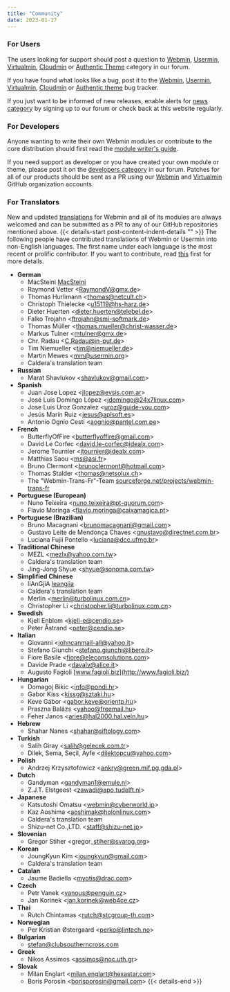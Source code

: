 ```yaml
---
title: "Community"
date: 2023-01-17
---
```

### For Users

The users looking for support should post a question to [Webmin](https://forum.virtualmin.com/c/webmin/12), [Usermin](https://forum.virtualmin.com/c/usermin/10), [Virtualmin](https://forum.virtualmin.com/c/virtualmin/11), [Cloudmin](https://forum.virtualmin.com/c/cloudmin/7) or [Authentic Theme](https://forum.virtualmin.com/c/authentic-theme/19) category in our forum.

If you have found what looks like a bug, post it to the [Webmin](https://github.com/webmin/webmin/issues), [Usermin](https://github.com/webmin/usermin/issues), [Virtualmin](https://github.com/virtualmin/virtualmin-gpl/issues), [Cloudmin](https://github.com/virtualmin/cloudmin-gpl/issues) or [Authentic theme](https://github.com/webmin/authentic-theme/issues) bug tracker.

If you just want to be informed of new releases, enable alerts for [news category](https://forum.virtualmin.com/c/news/5) by signing up to our forum or check back at this website regularly.

### For Developers

Anyone wanting to write their own Webmin modules or contribute to the core distribution should first read the [module writer's guide](http://doxfer.webmin.com/Webmin/Module_Development).

If you need support as developer or you have created your own module or theme, please post it on the [developers category](https://forum.virtualmin.com/c/developers/16) in our forum. Patches for all of our products should be sent as a PR using our [Webmin](https://github.com/webmin) and [Virtualmin](https://github.com/virtualmin) GitHub organization accounts.

### For Translators

New and updated [translations](/about/#supported-languages) for Webmin and all of its modules are always welcomed and can be submitted as a PR to any of our GitHub repositories mentioned above.
{{< details-start post-content-indent-details "<i class='wm wm-users'></i>"  >}}
The following people have contributed translations of Webmin or Usermin into non-English languages. The first name under each language is the most recent or prolific contributor. If you want to contribute, read [this](/about/#supported-languages) first for more details.

* **German**
  * MacSteini [MacSteini](https://github.com/MacSteini)
  * Raymond Vetter &lt;RaymondV@gmx.de&gt;
  * Thomas Hurlimann &lt;thomas@netcult.ch&gt;
  * Christoph Thielecke &lt;u15119@hs-harz.de&gt;
  * Dieter Huerten &lt;dieter.huerten@telebel.de&gt;
  * Falko Trojahn &lt;ftrojahn@smi-softmark.de&gt;
  * Thomas Müller &lt;thomas.mueller@christ-wasser.de&gt;
  * Markus Tulner &lt;mtulner@gmx.de&gt;
  * Chr. Radau &lt;C.Radau@in-put.de&gt;
  * Tim Niemueller &lt;tim@niemueller.de&gt;
  * Martin Mewes &lt;mm@usermin.org&gt;
  * Caldera's translation team
* **Russian**
  * Marat Shavlukov &lt;shavlukov@gmail.com&gt;
* **Spanish**
  * Juan Jose Lopez &lt;jlopez@evsis.com.ar&gt;
  * José Luis Domingo López &lt;jdomingo@24x7linux.com&gt;
  * Jose Luis Uroz Gonzalez &lt;uroz@guide-you.com&gt;
  * Jesús Marín Ruiz &lt;jesus@aplsoft.es&gt;
  * Antonio Ognio Cesti &lt;aognio@pantel.com.pe&gt;
* **French**
  * ButterflyOfFire &lt;butterflyoffire@gmail.com&gt;
  * David Le Corfec &lt;david.le-corfec@idealx.com&gt;
  * Jerome Tournier &lt;jtournier@idealx.com&gt;
  * Matthias Saou &lt;ms@asi.fr&gt;
  * Bruno Clermont &lt;brunoclermont@hotmail.com&gt;
  * Thomas Stalder &lt;thomas@netsolux.ch&gt;
  * The "Webmin-Trans-Fr"-Team [sourceforge.net/projects/webmin-trans-fr](http://sourceforge.net/projects/webmin-trans-fr)
* **Portuguese (European)**
  * Nuno Teixeira &lt;nuno.teixeira@pt-quorum.com&gt;
  * Flavio Moringa &lt;flavio.moringa@caixamagica.pt&gt;
* **Portuguese (Brazilian)**
  * Bruno Macagnani &lt;brunomacagnani@gmail.com&gt;
  * Gustavo Leite de Mendonça Chaves &lt;gnustavo@directnet.com.br&gt;
  * Luciana Fujii Pontello &lt;luciana@dcc.ufmg.br&gt;
* **Traditional Chinese**
  * MEZL &lt;mezlx@yahoo.com.tw&gt;
  * Caldera's translation team
  * Jing-Jong Shyue &lt;shyue@sonoma.com.tw&gt;
* **Simplified Chinese**
  * liAnGjiA [leangjia](https://github.com/leangjia)
  * Caldera's translation team
  * Merlin &lt;merlin@turbolinux.com.cn&gt;
  * Christopher Li &lt;christopher.li@turbolinux.com.cn&gt;
* **Swedish**
  * Kjell Enblom &lt;kjell-e@cendio.se&gt;
  * Peter Åstrand &lt;peter@cendio.se&gt;
* **Italian**
  * Giovanni &lt;johncanmail-all@yahoo.it&gt;
  * Stefano Giunchi &lt;stefano.giunchi@libero.it&gt;
  * Fiore Basile &lt;fiore@elecomsolutions.com&gt;
  * Davide Prade &lt;davalv@alice.it&gt;
  * Augusto Fagioli [www.fagioli.biz](http://www.fagioli.biz/)
* **Hungarian**
  * Domagoj Bikic &lt;info@pondi.hr&gt;
  * Gabor Kiss &lt;kissg@sztaki.hu&gt;
  * Keve Gábor &lt;gabor.keve@orientp.hu&gt;
  * Praszna Balázs &lt;yahoo@freemail.hu&gt;
  * Feher Janos &lt;aries@hal2000.hal.vein.hu&gt;
* **Hebrew**
  * Shahar Nanes &lt;shahar@siftology.com&gt;
* **Turkish**
  * Salih Giray &lt;salih@gelecek.com.tr&gt;
  * Dilek, Sema, Seçil, Ayfe &lt;dilektopcu@yahoo.com&gt;
* **Polish**
  * Andrzej Krzysztofowicz &lt;ankry@green.mif.pg.gda.pl&gt;
* **Dutch**
  * Gandyman &lt;gandyman1@emule.nl&gt;
  * Z.J.T. Elstgeest &lt;zawadi@apo.tudelft.nl&gt;
* **Japanese**
  * Katsutoshi Omatsu &lt;webmin@cyberworld.jp&gt;
  * Kaz Aoshima &lt;aoshimak@holonlinux.com&gt;
  * Caldera's translation team
  * Shizu-net Co.,LTD. &lt;staff@shizu-net.jp&gt;
* **Slovenian**
  * Gregor Stiher &lt;gregor\_stiher@svarog.org&gt;
* **Korean**
  * JoungKyun Kim &lt;joungkyun@gmail.com&gt;
  * Caldera's translation team
* **Catalan**
  * Jaume Badiella &lt;myotis@drac.com&gt;
* **Czech**
  * Petr Vanek &lt;vanous@penguin.cz&gt;
  * Jan Korinek &lt;jan.korinek@web4ce.cz&gt;
* **Thai**
  * Rutch Chintamas &lt;rutch@stcgroup-th.com&gt;
* **Norwegian**
  * Per Kristian Østergaard &lt;perko@lintech.no&gt;
* **Bulgarian**
  * stefan@clubsoutherncross.com
* **Greek**
  * Nikos Assimos &lt;assimos@noc.uth.gr&gt;
* **Slovak**
  * Milan Englart &lt;milan.englart@hexastar.com&gt;
  * Boris Porosin &lt;borisporosin@gmail.com&gt;
{{< details-end >}}